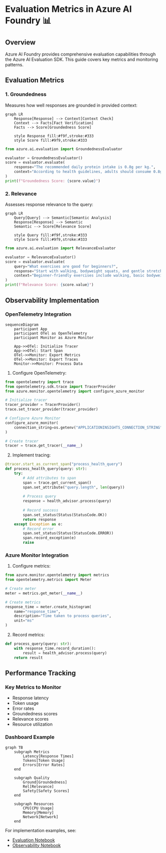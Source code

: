 # Evaluation Metrics in Azure AI Foundry 📊

## Overview
Azure AI Foundry provides comprehensive evaluation capabilities through the Azure AI Evaluation SDK. This guide covers key metrics and monitoring patterns.

## Evaluation Metrics

### 1. Groundedness
Measures how well responses are grounded in provided context:

```mermaid
graph LR
    Response[Response] --> Context[Context Check]
    Context --> Facts[Fact Verification]
    Facts --> Score[Groundedness Score]
    
    style Response fill:#f9f,stroke:#333
    style Score fill:#9f9,stroke:#333
```

```python
from azure.ai.evaluation import GroundednessEvaluator

evaluator = GroundednessEvaluator()
score = evaluator.evaluate(
    response="The recommended daily protein intake is 0.8g per kg.",
    context="According to health guidelines, adults should consume 0.8g of protein per kg of body weight daily."
)
print(f"Groundedness Score: {score.value}")
```

### 2. Relevance
Assesses response relevance to the query:

```mermaid
graph LR
    Query[Query] --> Semantic[Semantic Analysis]
    Response[Response] --> Semantic
    Semantic --> Score[Relevance Score]
    
    style Query fill:#f9f,stroke:#333
    style Score fill:#9f9,stroke:#333
```

```python
from azure.ai.evaluation import RelevanceEvaluator

evaluator = RelevanceEvaluator()
score = evaluator.evaluate(
    query="What exercises are good for beginners?",
    response="Start with walking, bodyweight squats, and gentle stretching.",
    context="Beginner-friendly exercises include walking, basic bodyweight movements, and stretching routines."
)
print(f"Relevance Score: {score.value}")
```

## Observability Implementation

### OpenTelemetry Integration

```mermaid
sequenceDiagram
    participant App
    participant OTel as OpenTelemetry
    participant Monitor as Azure Monitor
    
    App->>OTel: Initialize Tracer
    App->>OTel: Start Span
    OTel->>Monitor: Export Metrics
    OTel->>Monitor: Export Traces
    Monitor->>Monitor: Process Data
```

1. Configure OpenTelemetry:
```python
from opentelemetry import trace
from opentelemetry.sdk.trace import TracerProvider
from azure.monitor.opentelemetry import configure_azure_monitor

# Initialize tracer
tracer_provider = TracerProvider()
trace.set_tracer_provider(tracer_provider)

# Configure Azure Monitor
configure_azure_monitor(
    connection_string=os.getenv("APPLICATIONINSIGHTS_CONNECTION_STRING")
)

# Create tracer
tracer = trace.get_tracer(__name__)
```

2. Implement tracing:
```python
@tracer.start_as_current_span("process_health_query")
def process_health_query(query: str):
    try:
        # Add attributes to span
        span = trace.get_current_span()
        span.set_attribute("query.length", len(query))
        
        # Process query
        response = health_advisor.process(query)
        
        # Record success
        span.set_status(Status(StatusCode.OK))
        return response
    except Exception as e:
        # Record error
        span.set_status(Status(StatusCode.ERROR))
        span.record_exception(e)
        raise
```

### Azure Monitor Integration

1. Configure metrics:
```python
from azure.monitor.opentelemetry import metrics
from opentelemetry.metrics import Meter

# Create meter
meter = metrics.get_meter(__name__)

# Create metrics
response_time = meter.create_histogram(
    name="response_time",
    description="Time taken to process queries",
    unit="ms"
)
```

2. Record metrics:
```python
def process_query(query: str):
    with response_time.record_duration():
        result = health_advisor.process(query)
    return result
```

## Performance Tracking

### Key Metrics to Monitor
- Response latency
- Token usage
- Error rates
- Groundedness scores
- Relevance scores
- Resource utilization

### Dashboard Example
```mermaid
graph TB
    subgraph Metrics
        Latency[Response Times]
        Tokens[Token Usage]
        Errors[Error Rates]
    end
    
    subgraph Quality
        Ground[Groundedness]
        Rel[Relevance]
        Safety[Safety Scores]
    end
    
    subgraph Resources
        CPU[CPU Usage]
        Memory[Memory]
        Network[Network]
    end
```

For implementation examples, see:
- [Evaluation Notebook](../2-notebooks/3-quality_attributes/2-evaluation.ipynb)
- [Observability Notebook](../2-notebooks/3-quality_attributes/1-Observability.ipynb)
